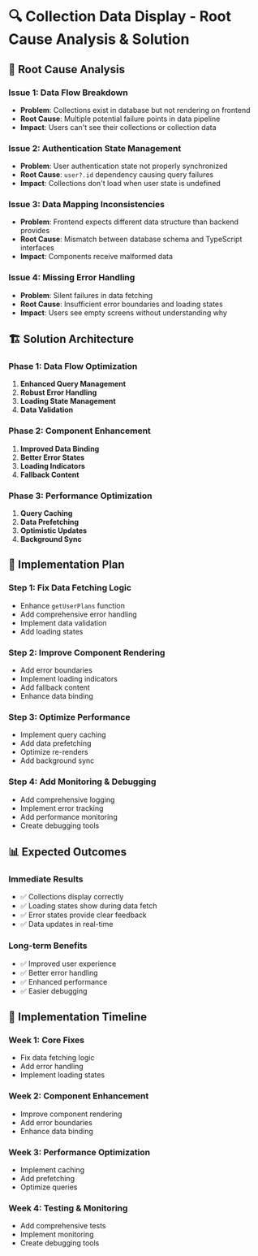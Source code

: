 # 🔍 Collection Data Display - Root Cause Analysis & Solution

## 🎯 **Root Cause Analysis**

### **Issue 1: Data Flow Breakdown**
- **Problem**: Collections exist in database but not rendering on frontend
- **Root Cause**: Multiple potential failure points in data pipeline
- **Impact**: Users can't see their collections or collection data

### **Issue 2: Authentication State Management**
- **Problem**: User authentication state not properly synchronized
- **Root Cause**: `user?.id` dependency causing query failures
- **Impact**: Collections don't load when user state is undefined

### **Issue 3: Data Mapping Inconsistencies**
- **Problem**: Frontend expects different data structure than backend provides
- **Root Cause**: Mismatch between database schema and TypeScript interfaces
- **Impact**: Components receive malformed data

### **Issue 4: Missing Error Handling**
- **Problem**: Silent failures in data fetching
- **Root Cause**: Insufficient error boundaries and loading states
- **Impact**: Users see empty screens without understanding why

## 🏗️ **Solution Architecture**

### **Phase 1: Data Flow Optimization**
1. **Enhanced Query Management**
2. **Robust Error Handling**
3. **Loading State Management**
4. **Data Validation**

### **Phase 2: Component Enhancement**
1. **Improved Data Binding**
2. **Better Error States**
3. **Loading Indicators**
4. **Fallback Content**

### **Phase 3: Performance Optimization**
1. **Query Caching**
2. **Data Prefetching**
3. **Optimistic Updates**
4. **Background Sync**

## 🔧 **Implementation Plan**

### **Step 1: Fix Data Fetching Logic**
- Enhance `getUserPlans` function
- Add comprehensive error handling
- Implement data validation
- Add loading states

### **Step 2: Improve Component Rendering**
- Add error boundaries
- Implement loading indicators
- Add fallback content
- Enhance data binding

### **Step 3: Optimize Performance**
- Implement query caching
- Add data prefetching
- Optimize re-renders
- Add background sync

### **Step 4: Add Monitoring & Debugging**
- Add comprehensive logging
- Implement error tracking
- Add performance monitoring
- Create debugging tools

## 📊 **Expected Outcomes**

### **Immediate Results**
- ✅ Collections display correctly
- ✅ Loading states show during data fetch
- ✅ Error states provide clear feedback
- ✅ Data updates in real-time

### **Long-term Benefits**
- ✅ Improved user experience
- ✅ Better error handling
- ✅ Enhanced performance
- ✅ Easier debugging

## 🚀 **Implementation Timeline**

### **Week 1: Core Fixes**
- Fix data fetching logic
- Add error handling
- Implement loading states

### **Week 2: Component Enhancement**
- Improve component rendering
- Add error boundaries
- Enhance data binding

### **Week 3: Performance Optimization**
- Implement caching
- Add prefetching
- Optimize queries

### **Week 4: Testing & Monitoring**
- Add comprehensive tests
- Implement monitoring
- Create debugging tools
